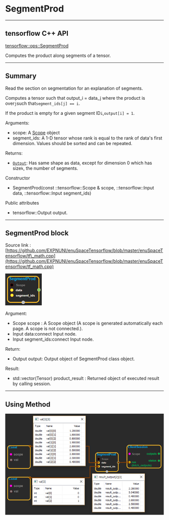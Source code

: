 # SegmentProd

---

## tensorflow C++ API

[tensorflow::ops::SegmentProd](https://www.tensorflow.org/api_docs/cc/class/tensorflow/ops/segment-prod)

Computes the product along segments of a tensor.

---

## Summary

Read the section on segmentation for an explanation of segments.

Computes a tensor such that output\_i = data\_j where the product is over`j`such that`segment_ids[j] == i`.

If the product is empty for a given segment ID`i`,`output[i] = 1`.

Arguments:

* scope: A [Scope](https://www.tensorflow.org/api_docs/cc/class/tensorflow/scope.html#classtensorflow_1_1_scope) object
* segment\_ids: A 1-D tensor whose rank is equal to the rank of data's first dimension. Values should be sorted and can be repeated.

Returns:

* [`Output`](https://www.tensorflow.org/api_docs/cc/class/tensorflow/output.html#classtensorflow_1_1_output): Has same shape as data, except for dimension 0 which has size`k`, the number of segments.

Constructor

* SegmentProd\(const ::tensorflow::Scope & scope, ::tensorflow::Input data, ::tensorflow::Input segment\_ids\) 

Public attributes

* tensorflow::Output output.

---

## SegmentProd block

Source link : [https://github.com/EXPNUNI/enuSpaceTensorflow/blob/master/enuSpaceTensorflow/tf\_math.cpp](https://github.com/EXPNUNI/enuSpaceTensorflow/blob/master/enuSpaceTensorflow/tf_math.cpp)

![](/assets/math_SegmentProd_Symbol.png)

Argument:

* Scope scope : A Scope object \(A scope is generated automatically each page. A scope is not connected.\).
* Input data:connect  Input node.
* Input segment\_ids:connect  Input node.

Return:

* Output output: Output object of SegmentProd class object.

Result:

* std::vector\(Tensor\) product\_result : Returned object of executed result by calling session.

---

## Using Method

![](/assets/math_SegmentProd_Method.png)

